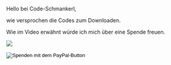Hello bei Code-Schmankerl,

wie versprochen die Codes zum Downloaden.

Wie im Video erwähnt würde ich mich über eine Spende freuen.

[![](https://www.paypalobjects.com/en_US/i/btn/btn_donateCC_LG.gif)](https://www.paypal.com/cgi-bin/webscr?cmd=_s-xclick&hosted_button_id=X6XHVCPMRQEL4)


<form action="https://www.paypal.com/cgi-bin/webscr" method="post" target="_top">
<input type="hidden" name="cmd" value="_s-xclick">
<input type="hidden" name="hosted_button_id" value="SU55R2HXUCN9U">
<input type="image" src="https://www.paypalobjects.com/de_DE/DE/i/btn/btn_donate_SM.gif" name="submit" title="PayPal - The safer, easier way to pay online!" alt="Spenden mit dem PayPal-Button" border="0">
<img alt="" src="https://www.paypal.com/de_DE/i/scr/pixel.gif" width="1" height="1" border="0">
</form>
